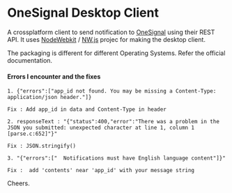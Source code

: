 OneSignal Desktop Client
==========================

A crossplatform client to send notification to [OneSignal][2] using their REST API. It uses [NodeWebkit][1] / [NW.js][1] projec for making the desktop client.          

The packaging is different for different Operating Systems. Refer the official documentation.

#### Errors I encounter and the fixes

	1. {"errors":["app_id not found. You may be missing a Content-Type: application/json header."]}

	Fix : Add app_id in data and Content-Type in header

	2. responseText : "{"status":400,"error":"There was a problem in the JSON you submitted: unexpected character at line 1, column 1 [parse.c:652]"}"

	Fix : JSON.stringify()

	3. "{"errors":["  Notifications must have English language content"]}"
	
	Fix :  add 'contents' near 'app_id' with your message string          



Cheers.











[1]: https://github.com/nwjs/nw.js
[2]: https://onesignal.com/







